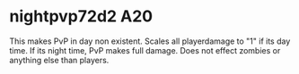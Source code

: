 # nightpvp72d2 A20
This makes PvP in day non existent. Scales all playerdamage to "1" if its day time. If its night time, PvP makes full damage. Does not effect zombies or anything else than players.
